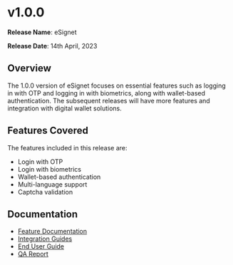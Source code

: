 # v1.0.0

**Release Name**: eSignet

**Release Date**: 14th April, 2023

## Overview

The 1.0.0 version of eSignet focuses on essential features such as logging in with OTP and logging in with biometrics, along with wallet-based authentication. The subsequent releases will have more features and integration with digital wallet solutions.

## Features Covered

The features included in this release are:

* Login with OTP
* Login with biometrics
* Wallet-based authentication
* Multi-language support
* Captcha validation

## Documentation

* [Feature Documentation](../../overview/features/)
* [Integration Guides](../../integration/)
* [End User Guide](../../end-user-guide/)
* [QA Report](test-report/)
